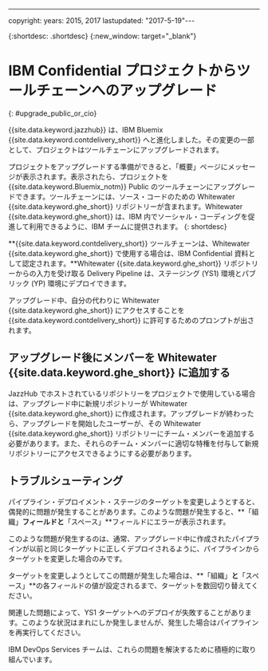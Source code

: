 ---

copyright:
  years: 2015, 2017
lastupdated: "2017-5-19"---

{:shortdesc: .shortdesc}
{:new_window: target="_blank"}

# IBM Confidential プロジェクトからツールチェーンへのアップグレード 
{: #upgrade_public_or_cio}

{{site.data.keyword.jazzhub}} は、IBM Bluemix {{site.data.keyword.contdelivery_short}} へと進化しました。その変更の一部として、プロジェクトはツールチェーンにアップグレードされます。

プロジェクトをアップグレードする準備ができると、「概要」ページにメッセージが表示されます。表示されたら、プロジェクトを {{site.data.keyword.Bluemix_notm}} Public のツールチェーンにアップグレードできます。ツールチェーンには、ソース・コードのための Whitewater {{site.data.keyword.ghe_short}} リポジトリーが含まれます。Whitewater {{site.data.keyword.ghe_short}} は、IBM 内でソーシャル・コーディングを促進して利用できるように、IBM チームに提供されます。
{: shortdesc}

**{{site.data.keyword.contdelivery_short}} ツールチェーンは、Whitewater {{site.data.keyword.ghe_short}} で使用する場合は、IBM Confidential 資料として認定されます。**Whitewater {{site.data.keyword.ghe_short}} リポジトリーからの入力を受け取る Delivery Pipeline は、ステージング (YS1) 環境とパブリック (YP) 環境にデプロイできます。

アップグレード中、自分の代わりに Whitewater {{site.data.keyword.ghe_short}} にアクセスすることを {{site.data.keyword.contdelivery_short}} に許可するためのプロンプトが出されます。

## アップグレード後にメンバーを Whitewater {{site.data.keyword.ghe_short}} に追加する

JazzHub でホストされているリポジトリーをプロジェクトで使用している場合は、アップグレード中に新規リポジトリーが Whitewater {{site.data.keyword.ghe_short}} に作成されます。アップグレードが終わったら、アップグレードを開始したユーザーが、その Whitewater {{site.data.keyword.ghe_short}} リポジトリーにチーム・メンバーを追加する必要があります。また、それらのチーム・メンバーに適切な特権を付与して新規リポジトリーにアクセスできるようにする必要があります。

## トラブルシューティング

パイプライン・デプロイメント・ステージのターゲットを変更しようとすると、偶発的に問題が発生することがあります。このような問題が発生すると、**「組織」**フィールドと**「スペース」**フィールドにエラーが表示されます。

このような問題が発生するのは、通常、アップグレード中に作成されたパイプラインが以前と同じターゲットに正しくデプロイされるように、パイプラインからターゲットを変更した場合のみです。

ターゲットを変更しようとしてこの問題が発生した場合は、**「組織」**と**「スペース」**の各フィールドの値が設定されるまで、ターゲットを数回切り替えてください。

関連した問題によって、YS1 ターゲットへのデプロイが失敗することがあります。このような状況はまれにしか発生しませんが、発生した場合はパイプラインを再実行してください。

IBM DevOps Services チームは、これらの問題を解決するために積極的に取り組んでいます。
